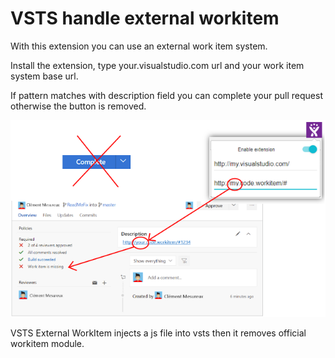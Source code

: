 # VSTS handle external workitem
With this extension you can use an external work item system.

Install the extension, type your.visualstudio.com url and your work item system base url.

If pattern matches with description field you can complete your pull request otherwise the button is removed.

![Preview](preview.png)

VSTS External WorkItem injects a js file into vsts then it removes official workitem module.